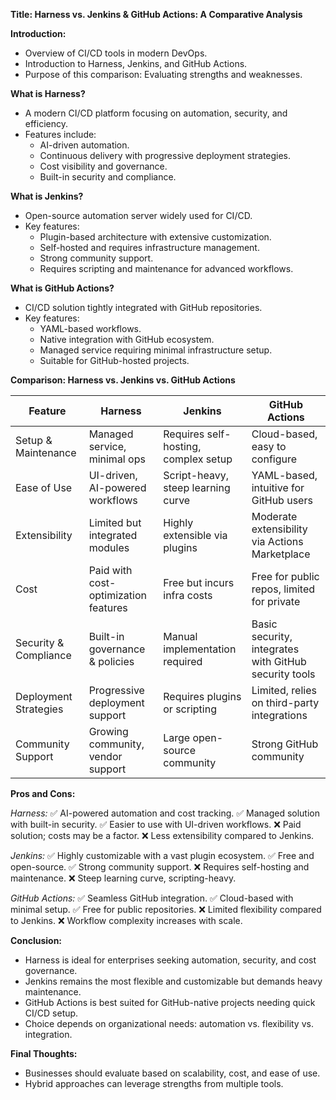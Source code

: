 **Title: Harness vs. Jenkins & GitHub Actions: A Comparative Analysis**

**Introduction:**
- Overview of CI/CD tools in modern DevOps.
- Introduction to Harness, Jenkins, and GitHub Actions.
- Purpose of this comparison: Evaluating strengths and weaknesses.

**What is Harness?**
- A modern CI/CD platform focusing on automation, security, and efficiency.
- Features include:
  - AI-driven automation.
  - Continuous delivery with progressive deployment strategies.
  - Cost visibility and governance.
  - Built-in security and compliance.

**What is Jenkins?**
- Open-source automation server widely used for CI/CD.
- Key features:
  - Plugin-based architecture with extensive customization.
  - Self-hosted and requires infrastructure management.
  - Strong community support.
  - Requires scripting and maintenance for advanced workflows.

**What is GitHub Actions?**
- CI/CD solution tightly integrated with GitHub repositories.
- Key features:
  - YAML-based workflows.
  - Native integration with GitHub ecosystem.
  - Managed service requiring minimal infrastructure setup.
  - Suitable for GitHub-hosted projects.

**Comparison: Harness vs. Jenkins vs. GitHub Actions**

| Feature                  | Harness                                    | Jenkins                                    | GitHub Actions                            |
|-------------------------|----------------------------------|--------------------------------|--------------------------------|
| Setup & Maintenance    | Managed service, minimal ops   | Requires self-hosting, complex setup | Cloud-based, easy to configure |
| Ease of Use            | UI-driven, AI-powered workflows | Script-heavy, steep learning curve | YAML-based, intuitive for GitHub users |
| Extensibility          | Limited but integrated modules  | Highly extensible via plugins  | Moderate extensibility via Actions Marketplace |
| Cost                  | Paid with cost-optimization features | Free but incurs infra costs   | Free for public repos, limited for private |
| Security & Compliance | Built-in governance & policies | Manual implementation required | Basic security, integrates with GitHub security tools |
| Deployment Strategies  | Progressive deployment support  | Requires plugins or scripting | Limited, relies on third-party integrations |
| Community Support     | Growing community, vendor support | Large open-source community | Strong GitHub community |

**Pros and Cons:**

*Harness:*
✅ AI-powered automation and cost tracking.
✅ Managed solution with built-in security.
✅ Easier to use with UI-driven workflows.
❌ Paid solution; costs may be a factor.
❌ Less extensibility compared to Jenkins.

*Jenkins:*
✅ Highly customizable with a vast plugin ecosystem.
✅ Free and open-source.
✅ Strong community support.
❌ Requires self-hosting and maintenance.
❌ Steep learning curve, scripting-heavy.

*GitHub Actions:*
✅ Seamless GitHub integration.
✅ Cloud-based with minimal setup.
✅ Free for public repositories.
❌ Limited flexibility compared to Jenkins.
❌ Workflow complexity increases with scale.

**Conclusion:**
- Harness is ideal for enterprises seeking automation, security, and cost governance.
- Jenkins remains the most flexible and customizable but demands heavy maintenance.
- GitHub Actions is best suited for GitHub-native projects needing quick CI/CD setup.
- Choice depends on organizational needs: automation vs. flexibility vs. integration.

**Final Thoughts:**
- Businesses should evaluate based on scalability, cost, and ease of use.
- Hybrid approaches can leverage strengths from multiple tools.

